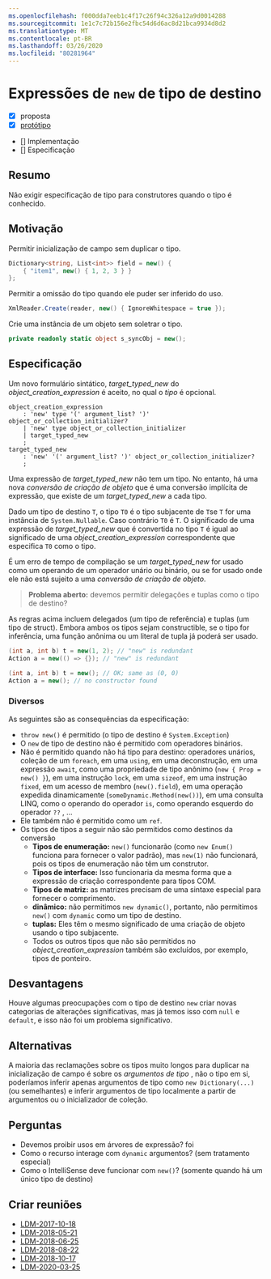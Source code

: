 ```yaml
---
ms.openlocfilehash: f000dda7eeb1c4f17c26f94c326a12a9d0014288
ms.sourcegitcommit: 1e1c7c72b156e2fbc54d6d6ac8d21bca9934d8d2
ms.translationtype: MT
ms.contentlocale: pt-BR
ms.lasthandoff: 03/26/2020
ms.locfileid: "80281964"
---
```


# <a name="target-typed-new-expressions"></a>Expressões de `new` de tipo de destino

* [x] proposta
* [x] [protótipo](https://github.com/alrz/roslyn/tree/features/target-typed-new)
* [] Implementação
* [] Especificação

## <a name="summary"></a>Resumo
[summary]: #summary

Não exigir especificação de tipo para construtores quando o tipo é conhecido. 

## <a name="motivation"></a>Motivação
[motivation]: #motivation

Permitir inicialização de campo sem duplicar o tipo.
```cs
Dictionary<string, List<int>> field = new() {
    { "item1", new() { 1, 2, 3 } }
};
```

Permitir a omissão do tipo quando ele puder ser inferido do uso.
```cs
XmlReader.Create(reader, new() { IgnoreWhitespace = true });
```

Crie uma instância de um objeto sem soletrar o tipo.
```cs
private readonly static object s_syncObj = new();
```

## <a name="specification"></a>Especificação
[design]: #detailed-design

Um novo formulário sintático, *target_typed_new* do *object_creation_expression* é aceito, no qual o *tipo* é opcional.

```antlr
object_creation_expression
    : 'new' type '(' argument_list? ')' object_or_collection_initializer?
    | 'new' type object_or_collection_initializer
    | target_typed_new
    ;
target_typed_new
    : 'new' '(' argument_list? ')' object_or_collection_initializer?
    ;
```

Uma expressão de *target_typed_new* não tem um tipo. No entanto, há uma nova *conversão de criação de objeto* que é uma conversão implícita de expressão, que existe de um *target_typed_new* a cada tipo.

Dado um tipo de destino `T`, o tipo `T0` é o tipo subjacente de `T`se `T` for uma instância de `System.Nullable`. Caso contrário `T0` é `T`. O significado de uma expressão de *target_typed_new* que é convertida no tipo `T` é igual ao significado de uma *object_creation_expression* correspondente que especifica `T0` como o tipo.

É um erro de tempo de compilação se um *target_typed_new* for usado como um operando de um operador unário ou binário, ou se for usado onde ele não está sujeito a uma *conversão de criação de objeto*.

> **Problema aberto:** devemos permitir delegações e tuplas como o tipo de destino?

As regras acima incluem delegados (um tipo de referência) e tuplas (um tipo de struct). Embora ambos os tipos sejam constructible, se o tipo for inferência, uma função anônima ou um literal de tupla já poderá ser usado.
```cs
(int a, int b) t = new(1, 2); // "new" is redundant
Action a = new(() => {}); // "new" is redundant

(int a, int b) t = new(); // OK; same as (0, 0)
Action a = new(); // no constructor found
```

### <a name="miscellaneous"></a>Diversos

As seguintes são as consequências da especificação:

- `throw new()` é permitido (o tipo de destino é `System.Exception`)
- O `new` de tipo de destino não é permitido com operadores binários.
- Não é permitido quando não há tipo para destino: operadores unários, coleção de um `foreach`, em uma `using`, em uma deconstrução, em uma expressão `await`, como uma propriedade de tipo anônimo (`new { Prop = new() }`), em uma instrução `lock`, em uma `sizeof`, em uma instrução `fixed`, em um acesso de membro (`new().field`), em uma operação expedida dinamicamente (`someDynamic.Method(new())`), em uma consulta LINQ, como o operando do operador `is`, como operando esquerdo do operador `??` ,  ...
- Ele também não é permitido como um `ref`.
- Os tipos de tipos a seguir não são permitidos como destinos da conversão
  - **Tipos de enumeração:** `new()` funcionarão (como `new Enum()` funciona para fornecer o valor padrão), mas `new(1)` não funcionará, pois os tipos de enumeração não têm um construtor.
  - **Tipos de interface:** Isso funcionaria da mesma forma que a expressão de criação correspondente para tipos COM.
  - **Tipos de matriz:** as matrizes precisam de uma sintaxe especial para fornecer o comprimento.    
  - **dinâmico:** não permitimos `new dynamic()`, portanto, não permitimos `new()` com `dynamic` como um tipo de destino.
  - **tuplas:** Eles têm o mesmo significado de uma criação de objeto usando o tipo subjacente.
  - Todos os outros tipos que não são permitidos no *object_creation_expression* também são excluídos, por exemplo, tipos de ponteiro.   

## <a name="drawbacks"></a>Desvantagens
[drawbacks]: #drawbacks

Houve algumas preocupações com o tipo de destino `new` criar novas categorias de alterações significativas, mas já temos isso com `null` e `default`, e isso não foi um problema significativo.

## <a name="alternatives"></a>Alternativas
[alternatives]: #alternatives

A maioria das reclamações sobre os tipos muito longos para duplicar na inicialização de campo é sobre os *argumentos de tipo* , não o tipo em si, poderíamos inferir apenas argumentos de tipo como `new Dictionary(...)` (ou semelhantes) e inferir argumentos de tipo localmente a partir de argumentos ou o inicializador de coleção.

## <a name="questions"></a>Perguntas
[questions]: #questions

- Devemos proibir usos em árvores de expressão? foi
- Como o recurso interage com `dynamic` argumentos? (sem tratamento especial)
- Como o IntelliSense deve funcionar com `new()`? (somente quando há um único tipo de destino)

## <a name="design-meetings"></a>Criar reuniões

- [LDM-2017-10-18](https://github.com/dotnet/csharplang/blob/master/meetings/2017/LDM-2017-10-18.md#100)
- [LDM-2018-05-21](https://github.com/dotnet/csharplang/blob/master/meetings/2018/LDM-2018-05-21.md)
- [LDM-2018-06-25](https://github.com/dotnet/csharplang/blob/master/meetings/2018/LDM-2018-06-25.md)
- [LDM-2018-08-22](https://github.com/dotnet/csharplang/blob/master/meetings/2018/LDM-2018-08-22.md#target-typed-new)
- [LDM-2018-10-17](https://github.com/dotnet/csharplang/blob/master/meetings/2018/LDM-2018-10-17.md)
- [LDM-2020-03-25](https://github.com/dotnet/csharplang/blob/master/meetings/2020/LDM-2020-03-25.md)
